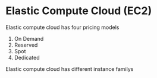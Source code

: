 # Elastic Compute Cloud \(EC2\)



Elastic compute cloud has four pricing models

1. On Demand
2. Reserved
3. Spot 
4. Dedicated 



Elastic compute cloud has different instance familys





